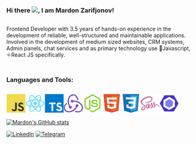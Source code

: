 ### Hi there <img src="https://raw.githubusercontent.com/MartinHeinz/MartinHeinz/master/wave.gif" width="30px">, I am Mardon Zarifjonov!
<div style="display:flex;flex-direction:column;gap:10px;margin-bottom:16px">
<p>Frontend Developer with 3.5 years of hands-on experience in the development of reliable, well-structured and maintainable applications. Involved in the development of medium sized websites, CRM systems, Admin panels, chat services and as primary technology use 🤯Javascript, ⚛️React JS specifically.</p>
<h3 align="left">Languages and Tools:</h3>
<div style="display:flex; gap-8px">
<img src="https://github.com/devicons/devicon/blob/master/icons/javascript/javascript-original.svg" alt="JavaScript Logo" width="50" height="50"/>
<img src="https://github.com/devicons/devicon/blob/master/icons/react/react-original.svg" alt="JavaScript Logo" width="50" height="50"/>
<img src="https://github.com/devicons/devicon/blob/master/icons/typescript/typescript-original.svg" alt="JavaScript Logo" width="50" height="50"/>
<img src="https://github.com/devicons/devicon/blob/master/icons/redux/redux-original.svg" alt="JavaScript Logo" width="50" height="50"/>
<img src="https://github.com/devicons/devicon/blob/master/icons/nodejs/nodejs-original.svg" alt="JavaScript Logo" width="50" height="50"/>

<img src="https://github.com/devicons/devicon/blob/master/icons/html5/html5-original.svg" alt="JavaScript Logo" width="50" height="50"/>
<img src="https://github.com/devicons/devicon/blob/master/icons/css3/css3-original.svg" alt="JavaScript Logo" width="50" height="50"/>
<img src="https://github.com/devicons/devicon/blob/master/icons/sass/sass-original.svg" alt="JavaScript Logo" width="50" height="50"/> 
<img src="https://github.com/devicons/devicon/blob/master/icons/eslint/eslint-original.svg" alt="JavaScript Logo" width="50" height="50"/>
  </div>
</div>

[![Mardon's GitHub stats](https://github-readme-stats.vercel.app/api?username=mardonzarifjonov&show_icons=true&theme=react)](https://github.com/anuraghazra/github-readme-stats)

[![LinkedIn](https://img.shields.io/badge/linkedin-%230077B5.svg?style=for-the-badge&logo=linkedin&logoColor=white)](https://www.linkedin.com/in/mardon-zarifjonov/)
[![Telegram](https://img.shields.io/badge/Telegram-2CA5E0?style=for-the-badge&logo=telegram&logoColor=white)](https://t.me/MardonZarifjonov)
<!--
**MardonZarifjonov/MardonZarifjonov** is a ✨ _special_ ✨ repository because its `README.md` (this file) appears on your GitHub profile.

Here are some ideas to get you started:

- 🔭 I’m currently working on ...
- 🌱 I’m currently learning ...
- 👯 I’m looking to collaborate on ...
- 🤔 I’m looking for help with ...
- 💬 Ask me about ...
- 📫 How to reach me: ...
- 😄 Pronouns: ...
- ⚡ Fun fact: ...
-->
